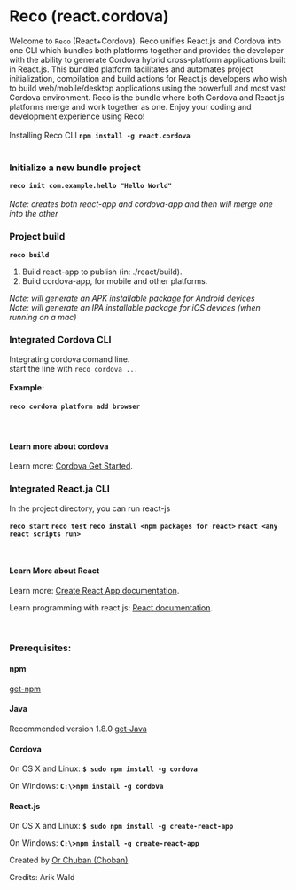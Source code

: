 # Reco (react.cordova)
Welcome to `Reco` (React+Cordova). Reco unifies React.js and Cordova into one CLI which
bundles both platforms together and provides the developer with the ability to generate Cordova hybrid cross-platform 
applications built in React.js. This bundled platform facilitates and automates project initialization, 
compilation and build actions for React.js developers who wish to build web/mobile/desktop applications using the powerfull and most vast Cordova environment. Reco is the bundle where both Cordova and React.js platforms merge and work together as one. Enjoy your
coding and development experience using Reco!
<br><br>
Installing Reco CLI **`npm install -g react.cordova`**
<br><br>
### Initialize a new bundle project
**`reco init com.example.hello "Hello World"`**<br><br>
*Note: creates both react-app and cordova-app and then will merge one into the other*
<br>

### Project build
**`reco build`**
1. Build react-app to publish (in: ./react/build).
2. Build cordova-app, for mobile and other platforms.

*Note: will generate an APK installable package for Android devices*<br>
*Note: will generate an IPA installable package for iOS devices (when running on a mac)*
<br>

### Integrated Cordova CLI 
Integrating cordova comand line.
<br>
start the line with `reco cordova ...`  
<br>
**Example:** 
#### `reco cordova platform add browser`
<br>


#### Learn more about cordova

Learn more: [Cordova Get Started](https://cordova.apache.org/#getstarted).



### Integrated React.ja  CLI

In the project directory, you can run react-js

**`reco start`**
**`reco test`**
**`reco install <npm packages for react>`**
**`react <any react scripts run>`**

<br>


#### Learn More about React

Learn more: [Create React App documentation](https://facebook.github.io/create-react-app/docs/getting-started).

Learn programming with react.js: [React documentation](https://reactjs.org/).

<br>

### Prerequisites:
#### npm
[get-npm](https://www.npmjs.com/get-npm)

#### Java 
Recommended version 1.8.0 [get-Java](https://www.oracle.com/technetwork/java/javase/downloads/jdk8-downloads-2133151.html)

#### Cordova 
On OS X and Linux:
**`$ sudo npm install -g cordova`**

On Windows:
**`C:\>npm install -g cordova`**

#### React.js 
On OS X and Linux:
**`$ sudo npm install -g create-react-app`**

On Windows:
**`C:\>npm install -g create-react-app`**
<br>

Created by [Or Chuban (Choban)](https://www.linkedin.com/in/or-choban-028280125)

Credits: Arik Wald
